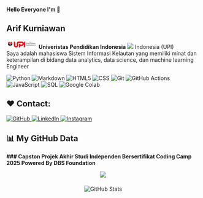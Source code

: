 **Hello Everyone I'm 👋**
## Arif Kurniawan
<img src="https://github.com/rifkurniawan-dev/rifkurniawan-dev/blob/main/upi.png" width="80"/> **Univeristas Pendidikan Indonesia**
<img src="https://rifkurniawan-dev/portfolio/main/assets/coding.jpg" width="40"/>
Indonesia (UPI)  
Saya adalah mahasiswa Sistem Informasi Kelautan yang memiliki minat dan keterampilan
di bidang data analytics, data science, dan machine learning Engineer

<!--
**rifkurniawan-dev/rifkurniawan-dev** is a ✨ _special_ ✨ repository because its `README.md` (this file) appears on your GitHub profile.

Here are some ideas to get you started:

- 🔭 I’m currently working on ...
- 🌱 I’m currently learning ...
- 👯 I’m looking to collaborate on ... 
- 🤔 I’m looking for help with ...
- 💬 Ask me about ...
- 📫 How to reach me: ...
- 😄 Pronouns: ...
- ⚡ Fun fact: ...
-->

<p>
  <img alt="Python" src="https://img.shields.io/badge/Python-14354C?style=for-the-badge&logo=python&logoColor=white" height="25px"/>
  <img alt="Markdown" src="https://img.shields.io/badge/Markdown-000000?style=for-the-badge&logo=markdown&logoColor=white" height="25px"/>
  <img alt="HTML5" src="https://img.shields.io/badge/HTML-E34F26?style=for-the-badge&logo=html5&logoColor=white" height="25px"/>
  <img alt="CSS" src="https://img.shields.io/badge/CSS-1572B6?style=for-the-badge&logo=css3&logoColor=white" height="25px"/>
  <img alt="Git" src="https://img.shields.io/badge/-Git-F05032?style=flat-square&logo=git&logoColor=white" height="25px"/>
  <img alt="GitHub Actions" src="https://img.shields.io/badge/-Github_Actions-2088FF?style=flat-square&logo=github-actions&logoColor=white" height="25px"/>
  <img alt="JavaScript" src="https://img.shields.io/badge/-JavaScript-F7DF1E?style=flat-square&logo=javascript&logoColor=black" height="25px"/>
  <img alt="SQL" src="https://img.shields.io/badge/SQL-4479A1?style=for-the-badge&logo=mysql&logoColor=white" height="25px"/>
  <img alt="Google Colab" src="https://img.shields.io/badge/Google_Colab-F9AB00?style=for-the-badge&logo=googlecolab&logoColor=white" height="25px"/>

## ❤️ Contact:

 <a href="https://github.com/rifkurniawan-dev" target="_blank">
    <img alt="GitHub" src="https://img.shields.io/badge/github-%23121011.svg?&style=for-the-badge&logo=github&logoColor=white" height="30px" />
  </a>
  <a href="https://www.linkedin.com/in/arif-kurniawan-a28a682aa" target="_blank">
    <img alt="LinkedIn" src="https://img.shields.io/badge/linkedin-%230077B5.svg?&style=for-the-badge&logo=linkedin&logoColor=white" height="30px" />
  </a>
  <a href="https://www.instagram.com/arif_kurniawa_?igsh=bjZjc3M2NjZicDA0" target="_blank">
    <img alt="Instagram" src="https://img.shields.io/badge/Instagram-E4405F?style=for-the-badge&logo=instagram&logoColor=white" height="30px" />
  </a>
</p>

## 📊 My GitHub Data
 **### Capston Projek Akhir  Studi Independen Bersertifikat Coding Camp 2025 Powered By DBS Foundation**
<div align="center">
  <a href="https://maydarling-id-production.up.railway.app/" target="_blank">
    <img src="https://img.shields.io/badge/My%20Website-Visit-0A0A0A?style=for-the-badge&logo=google-chrome&logoColor=white" height="30px"/>
  </a>
  <br><br>
  <img align="center" src="https://github-readme-stats.anuraghazra1.vercel.app/api?username=rifkurniawan-dev&show_icons=true&theme=default" alt="GitHub Stats" />
</div>
